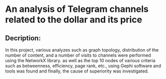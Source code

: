 # An analysis of Telegram channels related to the dollar and its price

## Decription:

In this project, various analyzes such as graph topology, distribution of the number of content, and a number of visits to channels were performed using the NetworkX library. as well as the top 10 nodes of various criteria such as betweenness, efficiency, page rank, etc., using Gephi software and tools was found and finally, the cause of superiority was investigated.

